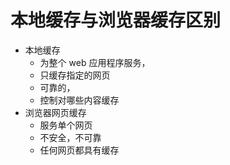 # 本地缓存与浏览器缓存区别

* 本地缓存
  - 为整个 web 应用程序服务，
  - 只缓存指定的网页
  - 可靠的，
  - 控制对哪些内容缓存
* 浏览器网页缓存
  - 服务单个网页
  - 不安全，不可靠
  - 任何网页都具有缓存
